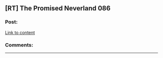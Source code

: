 ## [RT] The Promised Neverland 086

### Post:

[Link to content](https://readms.net/r/neverland/086/5070/1)

### Comments:

---


